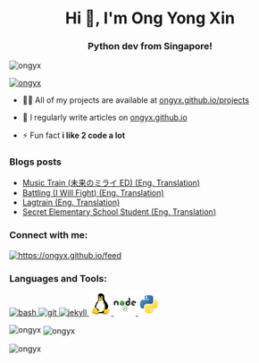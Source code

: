 <h1 align="center">Hi 👋, I'm Ong Yong Xin</h1>
<h3 align="center">Python dev from Singapore!</h3>

<p align="left"> <img src="https://komarev.com/ghpvc/?username=ongyx&label=Profile%20views&color=0e75b6&style=flat-square" alt="ongyx" /> </p>

<p align="left"> <a href="https://github.com/ryo-ma/github-profile-trophy"><img src="https://github-profile-trophy.vercel.app/?username=ongyx" alt="ongyx" /></a> </p>

- 👨‍💻 All of my projects are available at [ongyx.github.io/projects](https://ongyx.github.io/projects)

- 📝 I regularly write articles on [ongyx.github.io](https://ongyx.github.io)

- ⚡ Fun fact **i like 2 code a lot**

### Blogs posts
<!-- BLOG-POST-LIST:START -->
- [Music Train (未来のミライ ED) (Eng. Translation)](https://ongyx.github.io/music-train/)
- [Battling (I Will Fight) (Eng. Translation)](https://ongyx.github.io/battling/)
- [Lagtrain (Eng. Translation)](https://ongyx.github.io/lagtrain/)
- [Secret Elementary School Student (Eng. Translation)](https://ongyx.github.io/secret-elementary-school-student/)
<!-- BLOG-POST-LIST:END -->

<h3 align="left">Connect with me:</h3>
<p align="left">
<a href="https://ongyx.github.io/feed" target="blank"><img align="center" src="https://cdn.jsdelivr.net/npm/simple-icons@3.0.1/icons/rss.svg" alt="https://ongyx.github.io/feed" height="30" width="40" /></a>
</p>

<h3 align="left">Languages and Tools:</h3>
<p align="left"> <a href="https://www.gnu.org/software/bash/" target="_blank"> <img src="https://www.vectorlogo.zone/logos/gnu_bash/gnu_bash-icon.svg" alt="bash" width="40" height="40"/> </a> <a href="https://git-scm.com/" target="_blank"> <img src="https://www.vectorlogo.zone/logos/git-scm/git-scm-icon.svg" alt="git" width="40" height="40"/> </a> <a href="https://jekyllrb.com/" target="_blank"> <img src="https://www.vectorlogo.zone/logos/jekyllrb/jekyllrb-icon.svg" alt="jekyll" width="40" height="40"/> </a> <a href="https://www.linux.org/" target="_blank"> <img src="https://raw.githubusercontent.com/devicons/devicon/master/icons/linux/linux-original.svg" alt="linux" width="40" height="40"/> </a> <a href="https://nodejs.org" target="_blank"> <img src="https://raw.githubusercontent.com/devicons/devicon/master/icons/nodejs/nodejs-original-wordmark.svg" alt="nodejs" width="40" height="40"/> </a> <a href="https://www.python.org" target="_blank"> <img src="https://raw.githubusercontent.com/devicons/devicon/master/icons/python/python-original.svg" alt="python" width="40" height="40"/> </a> </p>

<p><img align="left" src="https://github-readme-stats.vercel.app/api/top-langs?username=ongyx&show_icons=true&theme=tokyonight&locale=en&layout=compact" alt="ongyx" /></p>

<p>&nbsp;<img align="center" src="https://github-readme-stats.vercel.app/api?username=ongyx&show_icons=true&theme=tokyonight&locale=en" alt="ongyx" /></p>

<p><img align="center" src="https://github-readme-streak-stats.herokuapp.com/?user=ongyx&theme=dark" alt="ongyx" /></p>
